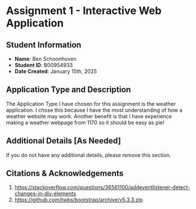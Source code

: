 # Assignment 1 - Interactive Web Application

## Student Information

- **Name**: Ben Schoonhoven
- **Student ID**: B00954933
- **Date Created**: January 15th, 2025

## Application Type and Description

The Application Type I have chosen for this assignment is the weather application. 
I chose this because I have the most understanding of how a weather website may work.
Another benefit is that I have experience making a weather webpage from 1170 so it should
be easy as pie! 

## Additional Details [As Needed]

If you do not have any additional details, please remove this section.

## Citations & Acknowledgements

1. https://stackoverflow.com/questions/36561100/addeventlistener-detect-changes-in-div-elements
2. https://github.com/twbs/bootstrap/archive/v5.3.3.zip